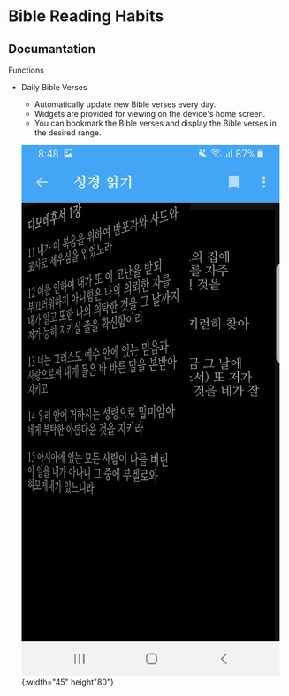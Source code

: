 Bible Reading Habits
=
Documantation
-

Functions
* Daily Bible Verses
  + Automatically update new Bible verses every day.
  + Widgets are provided for viewing on the device's home screen.
  + You can bookmark the Bible verses and display the Bible verses in the desired range.
  
  ![alt text](https://github.com/peter4549/2020-12-21-daily-bible-verse/blob/master/bible_reading_habits_images/bible_reading.jpg){:width="45" height"80"}
